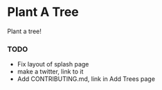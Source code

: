# Plant A Tree


Plant a tree!

### TODO
- Fix layout of splash page
- make a twitter, link to it
- Add CONTRIBUTING.md, link in Add Trees page
